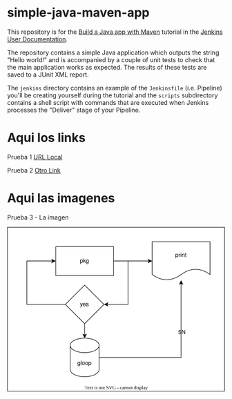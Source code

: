 # simple-java-maven-app

This repository is for the
[Build a Java app with Maven](https://jenkins.io/doc/tutorials/build-a-java-app-with-maven/)
tutorial in the [Jenkins User Documentation](https://jenkins.io/doc/).

The repository contains a simple Java application which outputs the string
"Hello world!" and is accompanied by a couple of unit tests to check that the
main application works as expected. The results of these tests are saved to a
JUnit XML report.

The `jenkins` directory contains an example of the `Jenkinsfile` (i.e. Pipeline)
you'll be creating yourself during the tutorial and the `scripts` subdirectory
contains a shell script with commands that are executed when Jenkins processes
the "Deliver" stage of your Pipeline.


# Aqui los links
Prueba 1 [URL Local](https://jenkins.local/)

Prueba 2 [Otro Link](https://mi.blog.com)

# Aqui las imagenes

Prueba 3 - La imagen

![Prueba 3](https://github.com/mauromott4/simple-java-maven-app/blob/main/images/test.svg)
